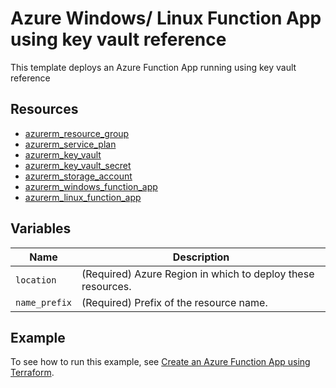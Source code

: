 # Azure Windows/ Linux Function App using key vault reference

This template deploys an Azure Function App running using key vault reference

## Resources

- [azurerm_resource_group](https://registry.terraform.io/providers/hashicorp/azurerm/latest/docs/resources/resource_group)
- [azurerm_service_plan](https://registry.terraform.io/providers/hashicorp/azurerm/latest/docs/resources/service_plan)
- [azurerm_key_vault](https://registry.terraform.io/providers/hashicorp/azurerm/latest/docs/resources/key_vault)
- [azurerm_key_vault_secret](https://registry.terraform.io/providers/hashicorp/azurerm/latest/docs/resources/key_vault_secret)
- [azurerm_storage_account](https://registry.terraform.io/providers/hashicorp/azurerm/latest/docs/resources/storage_account)
- [azurerm_windows_function_app](https://registry.terraform.io/providers/hashicorp/azurerm/latest/docs/resources/windows_function_app)
- [azurerm_linux_function_app](https://registry.terraform.io/providers/hashicorp/azurerm/latest/docs/resources/linux_function_app)

## Variables

| Name | Description |
|-|-|
| `location` | (Required) Azure Region in which to deploy these resources.|
| `name_prefix` | (Required) Prefix of the resource name.|

## Example

To see how to run this example, see [Create an Azure Function App using Terraform](https://docs.microsoft.com/azure/developer/terraform/create-azure-windows-linux-function-app-using-key-vault-reference).
